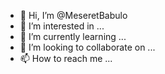 - 👋 Hi, I’m @MeseretBabulo
- 👀 I’m interested in ...
- 🌱 I’m currently learning ...
- 💞️ I’m looking to collaborate on ...
- 📫 How to reach me ...

<!---
MeseretBabulo/MeseretBabulo is a ✨ special ✨ repository because its `README.md` (this file) appears on your GitHub profile.
You can click the Preview link to take a look at your changes.
--->
